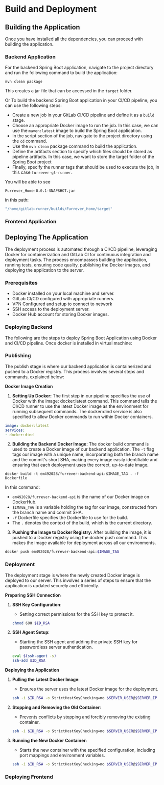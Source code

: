 # Build and Deployment


## Building the Application

Once you have installed all the dependencies, you can proceed with building the application.

### **Backend Application**
For the backend Spring Boot application, navigate to the project directory and run the following command to build the application:

```
mvn clean package
```

This creates a jar file that can be accessed in the `target` folder.

Or
To build the backend Spring Boot application in your CI/CD pipeline, you can use the following steps:
* Create a new job in your GitLab CI/CD pipeline and define it as a ```build``` stage.
* Choose an appropriate Docker image to run the job. In this case, we can use the ```maven:latest``` image to build the Spring Boot application.
* In the script section of the job, navigate to the project directory using the ```cd``` command.
* Use the ```mvn clean``` package command to build the application.
* Define the artifacts section to specify which files should be stored as pipeline artifacts. In this case, we want to store the target folder of the Spring Boot project
* Finally, specify the runner tags that should be used to execute the job, in this case ```furrever-gl-runner```.

You will be able to see
```
Furrever_Home-0.0.1-SNAPSHOT.jar
``` 
in this path:
```bash
"/home/gitlab-runner/builds/Furrever_Home/target"
```

### **Frontend Application**  



## Deploying The Application

The deployment process is automated through a CI/CD pipeline, leveraging Docker for containerization and GitLab CI for continuous integration and deployment tasks. The process encompasses building the application, running tests, ensuring code quality, publishing the Docker images, and deploying the application to the server.

### Prerequisites
- Docker installed on your local machine and server.
- GitLab CI/CD configured with appropriate runners.
- VPN Configured and setup to connect to network
- SSH access to the deployment server.
- Docker Hub account for storing Docker images.

### **Deploying Backend**
The following are the steps to deploy Spring Boot Application using Docker and CI/CD pipeline. Once docker is installed in virtual machine:


### Publishing 
The publish stage is where our backend application is containerized and pushed to a Docker registry. This process involves several steps and commands, explained below:

**Docker Image Creation**
1. **Setting Up Docker:** The first step in our pipeline specifies the use of Docker with the image: docker:latest command. This command tells the CI/CD runner to use the latest Docker image as the environment for running subsequent commands. The docker:dind service is also specified to allow Docker commands to run within Docker containers.
```yaml
image: docker:latest
services:
- docker:dind
```

2. **Building the Backend Docker Image:** The docker build command is used to create a Docker image of our backend application. The `-t` flag tags our image with a unique name, incorporating both the branch name and the commit's short SHA, making every image easily identifiable and ensuring that each deployment uses the correct, up-to-date image.
```shell
docker build -t em492028/furrever-backend-api:$IMAGE_TAG . -f Dockerfile
```
In this command:
* `em492028/furrever-backend-api` is the name of our Docker image on DockerHub.
* `$IMAGE_TAG` is a variable holding the tag for our image, constructed from the branch name and commit SHA.
* `-f` Dockerfile specifies the Dockerfile to use for the build.
* The `.` denotes the context of the build, which is the current directory.

3. **Pushing the Image to Docker Registry:** After building the image, it is pushed to a Docker registry using the docker push command. This makes the image available for deployment across all our environments.
```bash
docker push em492028/furrever-backend-api:$IMAGE_TAG
```

### Deployment
The deployment stage is where the newly created Docker image is deployed to our server. This involves a series of steps to ensure that the application is updated securely and efficiently.

**Preparing SSH Connection**

1. **SSH Key Configuration**:
    - Setting correct permissions for the SSH key to protect it.
    ```bash
    chmod 600 $ID_RSA
    ```

2. **SSH Agent Setup**:
    - Starting the SSH agent and adding the private SSH key for passwordless server authentication.
    ```bash
    eval $(ssh-agent -s)
    ssh-add $ID_RSA
    ```

**Deploying the Application**

1. **Pulling the Latest Docker Image**:
    - Ensures the server uses the latest Docker image for the deployment.
    ```bash
    ssh -i $ID_RSA -o StrictHostKeyChecking=no $SERVER_USER@$SERVER_IP "docker pull em492028/furrever-backend-api:$IMAGE_TAG"
    ```

2. **Stopping and Removing the Old Container**:
    - Prevents conflicts by stopping and forcibly removing the existing container.
    ```bash
    ssh -i $ID_RSA -o StrictHostKeyChecking=no $SERVER_USER@$SERVER_IP "docker container rm -f $CONTAINER_NAME || true"
    ```

3. **Running the New Docker Container**:
    - Starts the new container with the specified configuration, including port mappings and environment variables.
    ```bash
    ssh -i $ID_RSA -o StrictHostKeyChecking=no $SERVER_USER@$SERVER_IP "docker run -d -p $SERVER_PORT:$SERVER_PORT --name $CONTAINER_NAME --restart=always -e SERVER_PORT=$SERVER_PORT -e SPRING_DATASOURCE_URL=$DB_URL -e SPRING_DATASOURCE_USERNAME=$DB_USER -e SPRING_DATASOURCE_PASSWORD=$DB_PASSWORD em492028/furrever-backend-api:$IMAGE_TAG"
    ```

### Deploying Frontend
